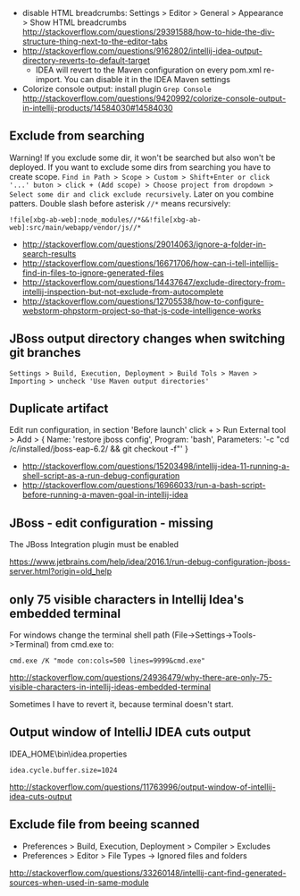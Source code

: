 - disable HTML breadcrumbs: Settings > Editor > General > Appearance > Show HTML breadcrumbs http://stackoverflow.com/questions/29391588/how-to-hide-the-div-structure-thing-next-to-the-editor-tabs
- http://stackoverflow.com/questions/9162802/intellij-idea-output-directory-reverts-to-default-target
  - IDEA will revert to the Maven configuration on every pom.xml re-import. You can disable it in the IDEA Maven settings
- Colorize console output: install plugin `Grep Console` http://stackoverflow.com/questions/9420992/colorize-console-output-in-intellij-products/14584030#14584030

## Exclude from searching

Warning! If you exclude some dir, it won't be searched but also won't be deployed. If you want to exclude some dirs from searching you have to create scope. `Find in Path > Scope > Custom > Shift+Enter or click '...' buton > click + (Add scope) > Choose project from dropdown > Select some dir and click exclude recursively`. Later on you combine patters. Double slash before asterisk `//*` means recursively:

`!file[xbg-ab-web]:node_modules//*&&!file[xbg-ab-web]:src/main/webapp/vendor/js//*`

- http://stackoverflow.com/questions/29014063/ignore-a-folder-in-search-results
- http://stackoverflow.com/questions/16671706/how-can-i-tell-intellijs-find-in-files-to-ignore-generated-files
- http://stackoverflow.com/questions/14437647/exclude-directory-from-intellij-inspection-but-not-exclude-from-autocomplete
- http://stackoverflow.com/questions/12705538/how-to-configure-webstorm-phpstorm-project-so-that-js-code-intelligence-works

## JBoss output directory changes when switching git branches

`Settings > Build, Execution, Deployment > Build Tols > Maven > Importing > uncheck 'Use Maven output directories'`

## Duplicate artifact

Edit run configuration, in section 'Before launch' click + > Run External tool > Add > { Name: 'restore jboss config', Program: 'bash', Parameters: '-c "cd /c/installed/jboss-eap-6.2/ && git checkout -f"' }

- http://stackoverflow.com/questions/15203498/intellij-idea-11-running-a-shell-script-as-a-run-debug-configuration
- http://stackoverflow.com/questions/16966033/run-a-bash-script-before-running-a-maven-goal-in-intellij-idea

## JBoss - edit configuration - missing

The JBoss Integration plugin must be enabled

https://www.jetbrains.com/help/idea/2016.1/run-debug-configuration-jboss-server.html?origin=old_help

## only 75 visible characters in Intellij Idea's embedded terminal

For windows change the terminal shell path (File->Settings->Tools->Terminal) from cmd.exe to:

`cmd.exe /K "mode con:cols=500 lines=9999&cmd.exe"`

http://stackoverflow.com/questions/24936479/why-there-are-only-75-visible-characters-in-intellij-ideas-embedded-terminal

Sometimes I have to revert it, because terminal doesn't start.

## Output window of IntelliJ IDEA cuts output

IDEA_HOME\bin\idea.properties

`idea.cycle.buffer.size=1024`

http://stackoverflow.com/questions/11763996/output-window-of-intellij-idea-cuts-output

## Exclude file from beeing scanned

- Preferences > Build, Execution, Deployment > Compiler > Excludes
- Preferences > Editor > File Types -> Ignored files and folders

http://stackoverflow.com/questions/33260148/intellij-cant-find-generated-sources-when-used-in-same-module
